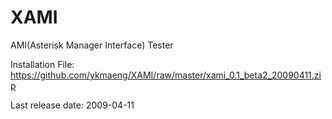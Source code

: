 # XAMI
AMI(Asterisk Manager Interface) Tester

Installation File:
https://github.com/ykmaeng/XAMI/raw/master/xami_0.1_beta2_20090411.zip

Last release date: 2009-04-11
